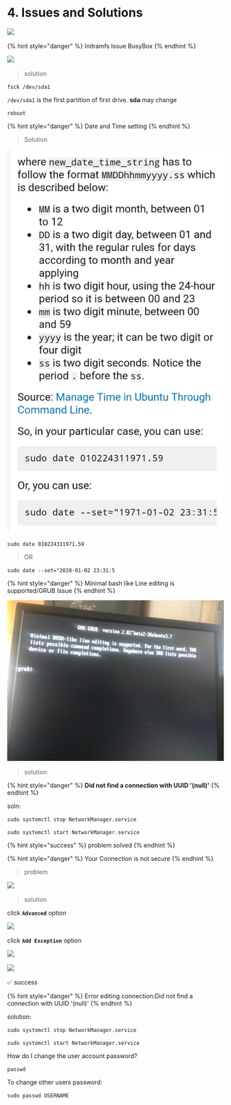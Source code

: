 # 4. Issues and Solutions

![](../.gitbook/assets/27659-bug-guy-1-.gif)

{% hint style="danger" %}
Initramfs Issue BusyBox 
{% endhint %}

![](../.gitbook/assets/image.jpg)

> solution

```text
fsck /dev/sda1
```

 `/dev/sda1` is the first partition of first drive. **sda**  may change

```text
reboot
```

{% hint style="danger" %}
Date and Time setting
{% endhint %}

> Solution

![](../.gitbook/assets/image2.jpg)

```text
sudo date 010224311971.59
```

> OR

```text
sudo date --set="2020-01-02 23:31:5
```

{% hint style="danger" %}
Minimal bash like Line editing is supported/GRUB Issue
{% endhint %}

![](../.gitbook/assets/pic.jpg)

> solution:

{% hint style="danger" %}
**Did not find a connection with UUID '\(null\)'**
{% endhint %}

soln:

```text
sudo systemctl stop NetworkManager.service
```

```text
sudo systemctl start NetworkManager.service
```

{% hint style="success" %}
problem solved
{% endhint %}

{% hint style="danger" %}
Your Connection is not secure 
{% endhint %}

> problem

![](../.gitbook/assets/bb87bd14-b11a-4f38-bcc1-d053a9d6609f.jpg)

> solution

click **`Advanced`** option

![](../.gitbook/assets/0dee2d45-d936-417b-abc2-401c842eb369.jpg)

click **`Add Exception`** option

![](../.gitbook/assets/74ee58a8-e872-4a6f-92f6-de7993c444f7.jpg)

![](../.gitbook/assets/exception.jpg)

✅ success

{% hint style="danger" %}
Error editing connection:Did not find a connection with UUID '\(null\)'
{% endhint %}

solution:

```text
sudo systemctl stop NetworkManager.service
```

```text
sudo systemctl start NetworkManager.service
```

How do I change the user account password?

```text
passwd
```

To change other users password:

```text
sudo passwd USERNAME
```

